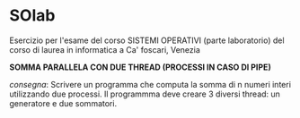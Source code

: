# SOlab

Esercizio per l'esame del corso SISTEMI OPERATIVI (parte laboratorio) del corso di laurea in informatica a Ca' foscari, Venezia

**SOMMA PARALLELA CON DUE THREAD (PROCESSI IN CASO DI PIPE)**

*consegna*: Scrivere un programma che computa la somma di n numeri interi utilizzando due processi. Il programmma deve creare 3 diversi thread: un generatore e due sommatori.
